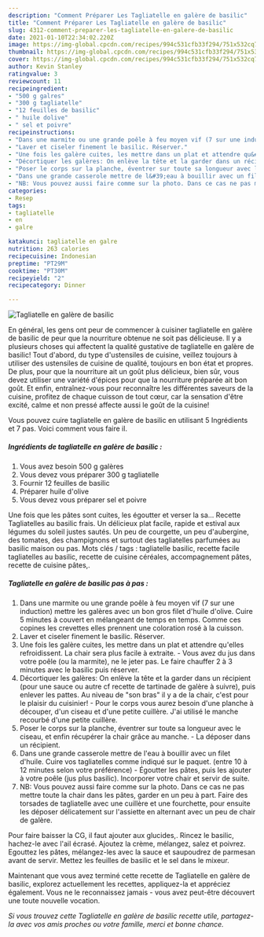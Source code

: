 ```yaml
---
description: "Comment Préparer Les Tagliatelle en galère de basilic"
title: "Comment Préparer Les Tagliatelle en galère de basilic"
slug: 4312-comment-preparer-les-tagliatelle-en-galere-de-basilic
date: 2021-01-10T22:34:02.220Z
image: https://img-global.cpcdn.com/recipes/994c531cfb33f294/751x532cq70/tagliatelle-en-galere-de-basilic-photo-principale-de-la-recette.jpg
thumbnail: https://img-global.cpcdn.com/recipes/994c531cfb33f294/751x532cq70/tagliatelle-en-galere-de-basilic-photo-principale-de-la-recette.jpg
cover: https://img-global.cpcdn.com/recipes/994c531cfb33f294/751x532cq70/tagliatelle-en-galere-de-basilic-photo-principale-de-la-recette.jpg
author: Kevin Stanley
ratingvalue: 3
reviewcount: 11
recipeingredient:
- "500 g galres"
- "300 g tagliatelle"
- "12 feuilles de basilic"
- " huile dolive"
- " sel et poivre"
recipeinstructions:
- "Dans une marmite ou une grande poêle à feu moyen vif (7 sur une induction) mettre les galères avec un bon gros filet d&#39;huile d&#39;olive. Cuire 5 minutes à couvert en mélangeant de temps en temps. Comme ces copines les crevettes elles prennent une coloration rosé à la cuisson."
- "Laver et ciseler finement le basilic. Réserver."
- "Une fois les galère cuites, les mettre dans un plat et attendre qu&#39;elles refroidissent. La chair sera plus facile à extraite. Vous avez du jus dans votre poêle (ou la marmite), ne le jeter pas. Le faire chauffer 2 à 3 minutes avec le basilic puis réserver."
- "Décortiquer les galères: On enlève la tête et la garder dans un récipient (pour une sauce ou autre cf recette de tartinade de galère à suivre), puis enlever les pattes. Au niveau de &#34;son bras&#34; il y a de la chair, c&#39;est pour le plaisir du cuisinier!  Pour le corps vous aurez besoin d&#39;une planche à découper, d&#39;un ciseau et d&#39;une petite cuillère. J&#39;ai utilisé le manche recourbé d&#39;une petite cuillère."
- "Poser le corps sur la planche, éventrer sur toute sa longueur avec le ciseau, et enfin récupérer la chair grâce au manche.  La déposer dans un récipient."
- "Dans une grande casserole mettre de l&#39;eau à bouillir avec un filet d&#39;huile. Cuire vos tagliatelles comme indiqué sur le paquet. (entre 10 à 12 minutes selon votre préférence) Égoutter les pâtes, puis les ajouter à votre poêle (jus plus basilic). Incorporer votre chair et servir de suite."
- "NB: Vous pouvez aussi faire comme sur la photo. Dans ce cas ne pas mettre toute la chair dans les pâtes, garder en un peu à part. Faire des torsades de tagliatelle avec une cuillère et une fourchette, pour ensuite les déposer délicatement sur l&#39;assiette en alternant avec un peu de chair de galère."
categories:
- Resep
tags:
- tagliatelle
- en
- galre

katakunci: tagliatelle en galre 
nutrition: 263 calories
recipecuisine: Indonesian
preptime: "PT29M"
cooktime: "PT30M"
recipeyield: "2"
recipecategory: Dinner

---
```



![Tagliatelle en galère de basilic](https://img-global.cpcdn.com/recipes/994c531cfb33f294/751x532cq70/tagliatelle-en-galere-de-basilic-photo-principale-de-la-recette.jpg)

En général, les gens ont peur de commencer à cuisiner tagliatelle en galère de basilic de peur que la nourriture obtenue ne soit pas délicieuse. Il y a plusieurs choses qui affectent la qualité gustative de tagliatelle en galère de basilic! Tout d'abord, du type d'ustensiles de cuisine, veillez toujours à utiliser des ustensiles de cuisine de qualité, toujours en bon état et propres. De plus, pour que la nourriture ait un goût plus délicieux, bien sûr, vous devez utiliser une variété d'épices pour que la nourriture préparée ait bon goût. Et enfin, entraînez-vous pour reconnaître les différentes saveurs de la cuisine, profitez de chaque cuisson de tout cœur, car la sensation d'être excité, calme et non pressé affecte aussi le goût de la cuisine!

<!--inarticleads1-->

Vous pouvez cuire tagliatelle en galère de basilic en utilisant 5 Ingrédients et 7 pas. Voici comment vous faire il.

##### Ingrédients de tagliatelle en galère de basilic :

1. Vous avez besoin 500 g galères
1. Vous devez vous préparer 300 g tagliatelle
1. Fournir 12 feuilles de basilic
1. Préparer  huile d&#39;olive
1. Vous devez vous préparer  sel et poivre


Une fois que les pâtes sont cuites, les égoutter et verser la sa… Recette Tagliatelles au basilic frais. Un délicieux plat facile, rapide et estival aux légumes du soleil justes sautés. Un peu de courgette, un peu d&#39;aubergine, des tomates, des champignons et surtout des tagliatelles parfumées au basilic maison ou pas. Mots clés / tags : tagliatelle basilic, recette facile tagliatelles au basilic, recette de cuisine céréales, accompagnement pâtes, recette de cuisine pâtes,. 

<!--inarticleads2-->

##### Tagliatelle en galère de basilic pas à pas :

1. Dans une marmite ou une grande poêle à feu moyen vif (7 sur une induction) mettre les galères avec un bon gros filet d&#39;huile d&#39;olive. Cuire 5 minutes à couvert en mélangeant de temps en temps. Comme ces copines les crevettes elles prennent une coloration rosé à la cuisson.
1. Laver et ciseler finement le basilic. Réserver.
1. Une fois les galère cuites, les mettre dans un plat et attendre qu&#39;elles refroidissent. La chair sera plus facile à extraite. - Vous avez du jus dans votre poêle (ou la marmite), ne le jeter pas. Le faire chauffer 2 à 3 minutes avec le basilic puis réserver.
1. Décortiquer les galères: On enlève la tête et la garder dans un récipient (pour une sauce ou autre cf recette de tartinade de galère à suivre), puis enlever les pattes. Au niveau de &#34;son bras&#34; il y a de la chair, c&#39;est pour le plaisir du cuisinier!  - Pour le corps vous aurez besoin d&#39;une planche à découper, d&#39;un ciseau et d&#39;une petite cuillère. J&#39;ai utilisé le manche recourbé d&#39;une petite cuillère.
1. Poser le corps sur la planche, éventrer sur toute sa longueur avec le ciseau, et enfin récupérer la chair grâce au manche.  - La déposer dans un récipient.
1. Dans une grande casserole mettre de l&#39;eau à bouillir avec un filet d&#39;huile. Cuire vos tagliatelles comme indiqué sur le paquet. (entre 10 à 12 minutes selon votre préférence) - Égoutter les pâtes, puis les ajouter à votre poêle (jus plus basilic). Incorporer votre chair et servir de suite.
1. NB: Vous pouvez aussi faire comme sur la photo. Dans ce cas ne pas mettre toute la chair dans les pâtes, garder en un peu à part. Faire des torsades de tagliatelle avec une cuillère et une fourchette, pour ensuite les déposer délicatement sur l&#39;assiette en alternant avec un peu de chair de galère.


Pour faire baisser la CG, il faut ajouter aux glucides,. Rincez le basilic, hachez-le avec l&#39;ail écrasé. Ajoutez la crème, mélangez, salez et poivrez. Egouttez les pâtes, mélangez-les avec la sauce et saupoudrez de parmesan avant de servir. Mettez les feuilles de basilic et le sel dans le mixeur. 

<!--inarticleads1-->

<p>
Maintenant que vous avez terminé cette recette de Tagliatelle en galère de basilic, explorez actuellement les recettes, appliquez-la et appréciez également. Vous ne le reconnaissez jamais - vous avez peut-être découvert une toute nouvelle vocation.
</p>

<p>
<i>Si vous trouvez cette Tagliatelle en galère de basilic recette utile, partagez-la avec vos amis proches ou votre famille, merci et bonne chance.</i>
</p>
